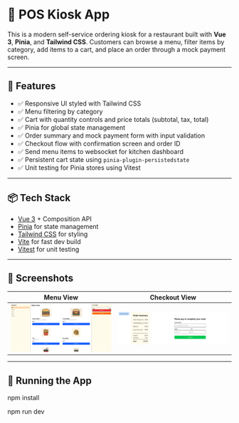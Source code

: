 # 🍔 POS Kiosk App

This is a modern self-service ordering kiosk for a restaurant built with **Vue 3**, **Pinia**, and **Tailwind CSS**. Customers can browse a menu, filter items by category, add items to a cart, and place an order through a mock payment screen.

---

## 🚀 Features

- ✅ Responsive UI styled with Tailwind CSS
- ✅ Menu filtering by category
- ✅ Cart with quantity controls and price totals (subtotal, tax, total)
- ✅ Pinia for global state management
- ✅ Order summary and mock payment form with input validation
- ✅ Checkout flow with confirmation screen and order ID
- ✅ Send menu items to websocket for kitchen dashboard
- ✅ Persistent cart state using `pinia-plugin-persistedstate`
- ✅ Unit testing for Pinia stores using Vitest

---

## 📦 Tech Stack

- [Vue 3](https://vuejs.org/) + Composition API  
- [Pinia](https://pinia.vuejs.org/) for state management  
- [Tailwind CSS](https://tailwindcss.com/) for styling  
- [Vite](https://vitejs.dev/) for fast dev build  
- [Vitest](https://vitest.dev/) for unit testing  

---

## 📸 Screenshots

| Menu View                         | Checkout View                    |
|----------------------------------|----------------------------------|
| ![Menu](/src/assets/images/menu.png) | ![Checkout](/src/assets/images/checkout.png) |

 
---

## 🧪 Running the App

npm install

npm run dev

